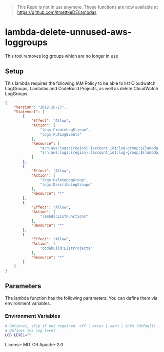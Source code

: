 > This Repo is not in use anymore. These functions are now available at https://github.com/itmettkeDE/lambdas

# lambda-delete-unnused-aws-loggroups

This tool removes log groups which are no longer in use

## Setup

This lambda requires the following IAM Policy to be able to list Cloudwatch LogGroups,
Lambdas and CodeBuild Projects, as well as delete CloudWatch LogGroups.

```json
{
    "Version": "2012-10-17",
    "Statement": [
        {
            "Effect": "Allow",
            "Action": [
                "logs:CreateLogStream",
                "logs:PutLogEvents"
            ],
            "Resource": [
                "arn:aws:logs:{region}:{account_id}:log-group:${lambda_name}:log-stream:*",
                "arn:aws:logs:{region}:{account_id}:log-group:${lambda_name}"
            ]
        },
        {
            "Effect": "Allow",
            "Action": [
                "logs:DeleteLogGroup",
                "logs:DescribeLogGroups"
            ],
            "Resource": "*"
        },
        {
            "Effect": "Allow",
            "Action": [
                "lambda:ListFunctions"
            ],
            "Resource": "*"
        },
        {
            "Effect": "Allow",
            "Action": [
                "codebuild:ListProjects"
            ],
            "Resource": "*"
        }
    ]
}
```

## Parameters

The lambda function has the following parameters. You can define
them via environment variables.

### Environment Variables
```sh
# Optional, skip if not required. off | error | warn | info (default) | debug | trace
# Defines the log level
LOG_LEVEL=""
```

License: MIT OR Apache-2.0
